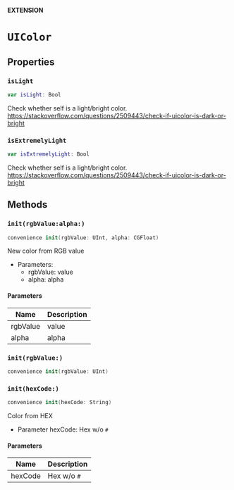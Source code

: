 **EXTENSION**

# `UIColor`

## Properties
### `isLight`

```swift
var isLight: Bool
```

Check whether self is a light/bright color.
https://stackoverflow.com/questions/2509443/check-if-uicolor-is-dark-or-bright

### `isExtremelyLight`

```swift
var isExtremelyLight: Bool
```

Check whether self is a light/bright color.
https://stackoverflow.com/questions/2509443/check-if-uicolor-is-dark-or-bright

## Methods
### `init(rgbValue:alpha:)`

```swift
convenience init(rgbValue: UInt, alpha: CGFloat)
```

New color from RGB value
- Parameters:
  - rgbValue: value
  - alpha: alpha

#### Parameters

| Name | Description |
| ---- | ----------- |
| rgbValue | value |
| alpha | alpha |

### `init(rgbValue:)`

```swift
convenience init(rgbValue: UInt)
```

### `init(hexCode:)`

```swift
convenience init(hexCode: String)
```

Color from HEX
- Parameter hexCode: Hex w/o `#`

#### Parameters

| Name | Description |
| ---- | ----------- |
| hexCode | Hex w/o `#` |